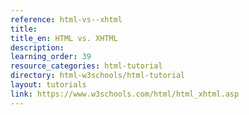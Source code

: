 ```yaml
---
reference: html-vs--xhtml
title:
title_en: HTML vs. XHTML
description:
learning_order: 39
resource_categories: html-tutorial
directory: html-w3schools/html-tutorial
layout: tutorials
link: https://www.w3schools.com/html/html_xhtml.asp
---
```

